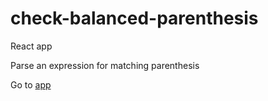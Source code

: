 # check-balanced-parenthesis
React app

Parse an expression for matching parenthesis

Go to [app](https://fran6is.github.io/check-balanced-parenthesis/)
